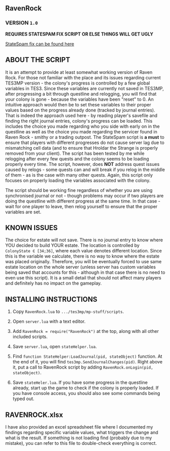 ﻿## RavenRock
### VERSION `1.0`

**REQUIRES STATESPAM FIX SCRIPT OR ELSE THINGS WILL GET UGLY**

[StateSpam fix can be found here](https://github.com/SkotisVarvikas/TES3MP-Stuffs/tree/master/StateSpam/)

## ABOUT THE SCRIPT

It is an attempt to provide at least somewhat working version of Raven Rock. For those not familiar with the place and its issues regarding current TES3MP version - the colony's progress is controlled by a few global variables in TES3. Since these variables are currently not saved in TES3MP, after progressing a bit through questline and relogging, you will find that your colony is gone - because the variables have been "reset" to 0. An intuitive approach would then be to set these variables to their proper values based on the progress already done (tracked by journal entries). That is indeed the approach used here - by reading player's savefile and finding the right journal entries, colony's progress can be loaded. This includes the choice you made regarding who you side with early on in the questline as well as the choice you made regarding the servicer found in Raven Rock - smithy or a trading outpost. The StateSpam script is **a must** to ensure that players with different progresses do not cause server lag due to mismatching cell data (and to ensure that Hroldar the Strange is properly removed from your client). The script has been tested by me while relogging after every few quests and the colony seems to be loading properly every time. The script, however, does **NOT** address quest issues caused by relogs - some quests can and will break if you relog in the middle of them - as is the case with many other quests. Again, this script only focuses on properly loading the variables associated with the colony.

The script should be working fine regardless of whether you are using synchronised journal or not - though problems may occur if two players are doing the questline with different progress at the same time. In that case - wait for one player to leave, then relog yourself to ensure that the proper variables are set.

## KNOWN ISSUES

The choice for estate will not save. There is no journal entry to know where YOU decided to build YOUR estate. The location is controlled by `ColonyState ∈ [34;36]`, where each value denotes different location. Since this is the variable we calculate, there is no way to know where the estate was placed originally. Therefore, you will be eventually forced to use same estate location on the whole server (unless server has custom variables being saved that accounts for this - although in that case there is no need to even use this script). It is a small detail that should not affect many players and definitely has no impact on the gameplay.


## INSTALLING INSTRUCTIONS

1) Copy `RavenRock.lua` to `.../tes3mp/mp-stuff/scripts`.

2) Open `server.lua` with a text editor.

3) Add `RavenRock = require("RavenRock")` at the top, along with all other included scripts.

4) Save `server.lua`, open `stateHelper.lua`.

5) Find `function StateHelper:LoadJournal(pid, stateObject)` function. At the end of it, you will find `tes3mp.SendJournalChanges(pid)`. Right above it, put a call to RavenRock script by adding `RavenRock.onLogin(pid, stateObject)`.

6) Save `stateHeler.lua`. If you have some progress in the questline already, start up the game to check if the colony is properly loaded. If you have console access, you should also see some commands being typed out.

## RAVENROCK.xlsx
I have also provided an excel spreadsheet file where I documented my findings regarding specific variable values, what triggers the change and what is the result. If something is not loading find (probably due to my mistake), you can refer to this file to double-check everything is correct.